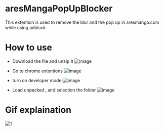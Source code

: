 # aresMangaPopUpBlocker
This extention is used to remove the blur and the pop up in aresmanga.com while using adblock

# How to use
- Download the file and unzip it
 ![image](https://user-images.githubusercontent.com/87777192/166609228-a3535844-d29d-43f1-8762-2a9b078911b0.png)

- Go to chrome extentions
 ![image](https://user-images.githubusercontent.com/87777192/166609323-84fbd7de-eb4f-4a61-9250-61921b5d1df0.png)

- turn on developer mode
![image](https://user-images.githubusercontent.com/87777192/166609384-e395c8ed-8ea1-4fa1-9117-abe2fe64bef9.png)

- Load unpacked , and selection the folder
![image](https://user-images.githubusercontent.com/87777192/166609476-70eaf7c6-a765-4ce9-8f53-a2a887ef9fb7.png)


# Gif explaination
![1](https://user-images.githubusercontent.com/87777192/166608963-7804831a-70a5-4281-ad02-15969e3be0c4.gif)


